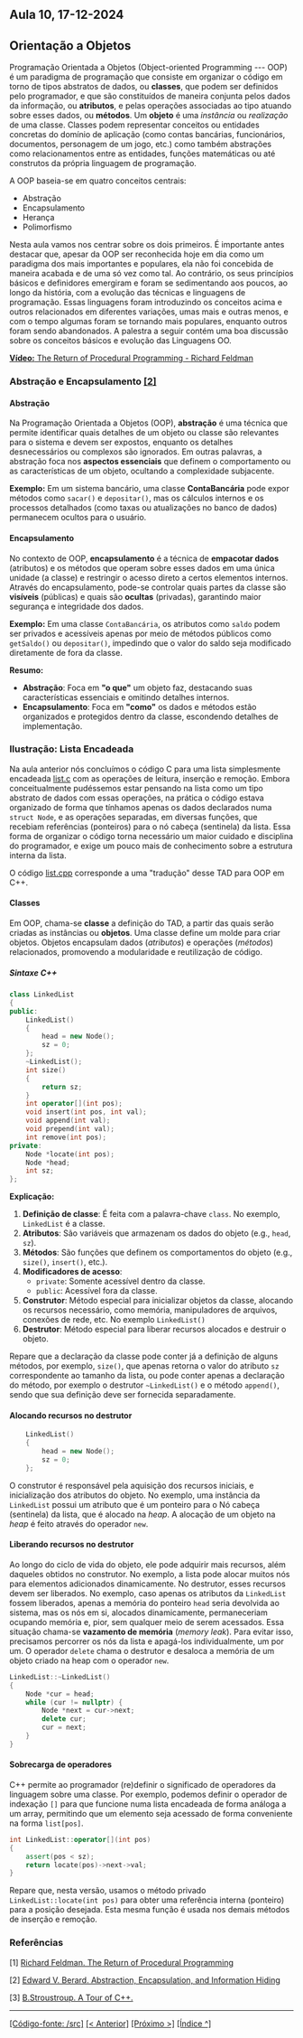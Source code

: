 ## Aula 10,  17-12-2024 

## Orientação a Objetos

Programação Orientada a Objetos (Object-oriented Programming --- OOP) é um paradigma de programação que consiste em organizar o código em torno de tipos abstratos de dados, ou **classes**, que podem ser definidos pelo programador, e que são constituídos de maneira conjunta pelos dados da informação, ou **atributos**, e pelas operações associadas ao tipo atuando sobre esses dados, ou **métodos**. Um **objeto** é uma *instância* ou *realização* de uma classe. Classes podem representar conceitos ou entidades concretas do domínio de aplicação (como contas bancárias, funcionários, documentos, personagem de um jogo, etc.) como também abstrações como relacionamentos entre as entidades, funções matemáticas ou até construtos da própria linguagem de programação.

A OOP baseia-se em quatro conceitos centrais:
* Abstração
* Encapsulamento
* Herança 
* Polimorfismo

Nesta aula vamos nos centrar sobre os dois primeiros. É importante antes destacar que, apesar da OOP ser reconhecida hoje em dia como um paradigma dos mais importantes e populares, ela não foi concebida de maneira acabada e de uma só vez como tal. Ao contrário, os seus princípios básicos e definidores emergiram e foram se sedimentando aos poucos, ao longo da história, com a evolução das técnicas e linguagens de programação. Essas linguagens foram introduzindo os conceitos acima e outros relacionados em diferentes variações, umas mais e outras menos, e com o tempo algumas foram se tornando mais populares, enquanto outros foram sendo abandonados. A palestra a seguir contém uma boa discussão sobre os conceitos básicos e evolução das Linguagens OO.

[**Vídeo:** The Return of Procedural Programming - Richard Feldman](https://youtu.be/vQPHtAxOZZw?si=5ucZjHMC_AmVIsH8)

### Abstração e Encapsulamento [[2]](#aula10ref2)

#### Abstração

Na Programação Orientada a Objetos (OOP), **abstração** é uma técnica que permite identificar quais detalhes de um objeto ou classe são relevantes para o sistema e devem ser expostos, enquanto os detalhes desnecessários ou complexos são ignorados. Em outras palavras, a abstração foca nos **aspectos essenciais** que definem o comportamento ou as características de um objeto, ocultando a complexidade subjacente.  

**Exemplo:** Em um sistema bancário, uma classe **ContaBancária** pode expor métodos como `sacar()` e `depositar()`, mas os cálculos internos e os processos detalhados (como taxas ou atualizações no banco de dados) permanecem ocultos para o usuário.


#### Encapsulamento

No contexto de OOP, **encapsulamento** é a técnica de **empacotar dados** (atributos) e os métodos que operam sobre esses dados em uma única unidade (a classe) e restringir o acesso direto a certos elementos internos. Através do encapsulamento, pode-se controlar quais partes da classe são **visíveis** (públicas) e quais são **ocultas** (privadas), garantindo maior segurança e integridade dos dados.

**Exemplo:** Em uma classe `ContaBancária`, os atributos como `saldo` podem ser privados e acessíveis apenas por meio de métodos públicos como `getSaldo()` ou `depositar()`, impedindo que o valor do saldo seja modificado diretamente de fora da classe.


**Resumo:**  

- **Abstração**: Foca em **"o que"** um objeto faz, destacando suas características essenciais e omitindo detalhes internos.  
- **Encapsulamento**: Foca em **"como"** os dados e métodos estão organizados e protegidos dentro da classe, escondendo detalhes de implementação.


### Ilustração: Lista Encadeada

Na aula anterior nós concluímos o código C para uma lista simplesmente encadeada [list.c](../aula09/src/list.c) com as operações de leitura, inserção e remoção. Embora conceitualmente pudéssemos estar pensando na lista como um tipo abstrato de dados com essas operações, na prática o código estava organizado de forma que tínhamos apenas os dados declarados numa `struct Node`, e as operações separadas, em diversas funções, que recebiam referências (ponteiros) para o nó cabeça (sentinela) da lista. Essa forma de organizar o código torna necessário um maior cuidado e disciplina do programador, e exige um pouco mais de conhecimento sobre a estrutura interna da lista. 

O código [list.cpp](srs/list.cpp) corresponde a uma "tradução" desse TAD para OOP em C++.


#### Classes

Em OOP, chama-se **classe** a definição do TAD, a partir das quais serão criadas as instâncias ou **objetos**. Uma classe define um molde para criar objetos. Objetos encapsulam dados (*atributos*) e operações (*métodos*) relacionados, promovendo a modularidade e reutilização de código.

##### Sintaxe C++

```cpp
class LinkedList
{
public:
	LinkedList()
	{
		head = new Node();
		sz = 0;
	};
	~LinkedList();
	int size()
	{
		return sz;
	}
	int operator[](int pos);
	void insert(int pos, int val);
	void append(int val);
	void prepend(int val);
	int remove(int pos);
private:
	Node *locate(int pos);
	Node *head;
	int sz;
};


```

**Explicação:**
1. **Definição de classe**: É feita com a palavra-chave `class`. No exemplo, `LinkedList` é a classe.
2. **Atributos**: São variáveis que armazenam os dados do objeto (e.g., `head`, `sz`).
3. **Métodos**: São funções que definem os comportamentos do objeto (e.g., `size()`, `insert()`, etc.).
4. **Modificadores de acesso**: 
   - `private`: Somente acessível dentro da classe.
   - `public`: Acessível fora da classe.
5. **Construtor**: Método especial para inicializar objetos da classe, alocando os recursos necessário, como memória, manipuladores de arquivos, conexões de rede, etc. No exemplo `LinkedList()`
6. **Destrutor**: Método especial para liberar recursos alocados e destruir o objeto.

Repare que a declaração da classe pode conter já a definição de alguns métodos, por exemplo, `size()`, que apenas retorna o valor do atributo `sz` correspondente ao tamanho da lista, ou pode conter apenas a declaração do método, por exemplo o destrutor `~LinkedList()` e o método `append()`, sendo que sua definição deve ser fornecida separadamente.

#### Alocando recursos no destrutor 


```cpp
	LinkedList()
	{
		head = new Node();
		sz = 0;
	};
```

O construtor é responsável pela aquisição dos recursos iniciais, e inicialização dos atributos do objeto. No exemplo, uma instância da `LinkedList` possui um atributo que é um ponteiro para o Nó cabeça (sentinela) da lista, que é alocado na *heap*. A alocação de um objeto na *heap* é feito através do operador `new`.


#### Liberando recursos no destrutor 

Ao longo do ciclo de vida do objeto, ele pode adquirir mais recursos, além daqueles obtidos no construtor. No exemplo, a lista pode alocar muitos nós para elementos adicionados dinamicamente. No destrutor, esses recursos devem ser liberados. No exemplo, caso apenas os atributos da `LinkedList` fossem liberados, apenas a memória do ponteiro `head` seria devolvida ao sistema, mas os nós em si, alocados dinamicamente, permaneceriam ocupando memória e, pior, sem qualquer meio de serem acessados. Essa situação chama-se **vazamento de memória** (*memory leak*). Para evitar isso, precisamos percorrer os nós da lista e apagá-los individualmente, um por um. O operador `delete` chama o destrutor e desaloca a memória de um objeto criado na heap com o operador `new`.

```cpp
LinkedList::~LinkedList()
{
	Node *cur = head;
	while (cur != nullptr) {
		Node *next = cur->next;
		delete cur;
		cur = next;
	}
}

```

#### Sobrecarga de operadores

C++ permite ao programador (re)definir o significado de operadores da linguagem sobre uma classe. Por exemplo, podemos definir o operador de indexação `[]` para que funcione numa lista encadeada de forma análoga a um array, permitindo que um elemento seja acessado de forma conveniente na forma `list[pos]`.

```cpp
int LinkedList::operator[](int pos)
{
	assert(pos < sz);
	return locate(pos)->next->val;
}
```

Repare que, nesta versão, usamos o método privado `LinkedList::locate(int pos)` para obter uma referência interna (ponteiro) para a posição desejada. Esta mesma função é usada nos demais métodos de inserção e remoção.




### Referências

<a id="aula10ref1"></a>[1] [Richard Feldman. The Return of Procedural Programming](https://youtu.be/vQPHtAxOZZw?si=5ucZjHMC_AmVIsH8)

<a id="aula10ref2"></a>[2] [Edward V. Berard. Abstraction, Encapsulation, and Information Hiding](https://www.tonymarston.co.uk/php-mysql/abstraction.txt)

[3] [B.Stroustroup. A Tour of C++.](https://www.stroustrup.com/Tour.html)


___
[[Código-fonte: /src]](./src)   [[< Anterior]](../aula09/aula09.md) [[Próximo >]](../aula11/aula11.md)  [[Índice ^]](../index.md)


